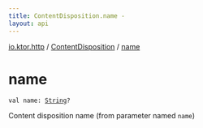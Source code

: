 ```yaml
---
title: ContentDisposition.name - 
layout: api
---
```


<div class='api-docs-breadcrumbs'><a href="../index.html">io.ktor.http</a> / <a href="index.html">ContentDisposition</a> / <a href="./name.html">name</a></div>

# name

<div class="signature"><code><span class="keyword">val </span><span class="identifier">name</span><span class="symbol">: </span><a href="https://kotlinlang.org/api/latest/jvm/stdlib/kotlin/-string/index.html"><span class="identifier">String</span></a><span class="symbol">?</span></code></div>

Content disposition name (from parameter named <code>name</code>)


